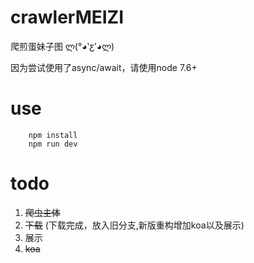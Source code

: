 # crawlerMEIZI
爬煎蛋妹子图 ლ(°◕‵ƹ′◕ლ)

因为尝试使用了async/await，请使用node 7.6+

# use
```
    npm install
    npm run dev
```

# todo
1. <del>爬虫主体</del>
2. <del>下载</del> (下载完成，放入旧分支,新版重构增加koa以及展示)
3. 展示
4. <del>koa</del>